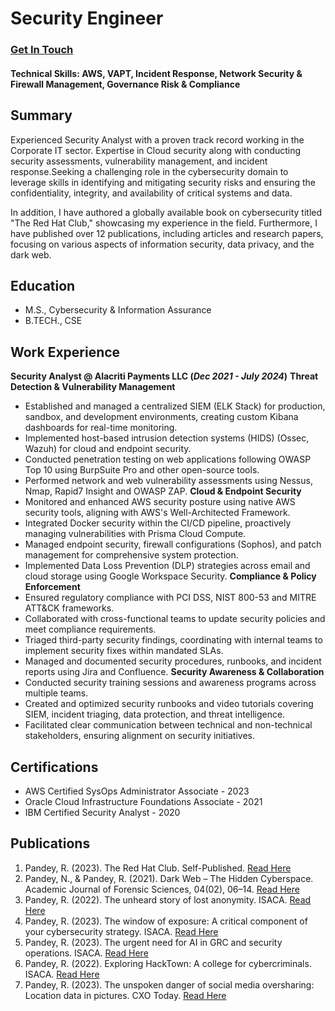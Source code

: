 # Security Engineer
### [Get In Touch](https://www.linkedin.com/in/rahulisationn/)

#### Technical Skills: AWS, VAPT, Incident Response, Network Security & Firewall Management, Governance Risk & Compliance

## Summary
Experienced Security Analyst with a proven track record working in the Corporate IT sector. Expertise in Cloud security along with conducting security assessments, vulnerability management, and incident response.Seeking a challenging role in the cybersecurity domain to leverage skills in identifying and mitigating security risks and ensuring the confidentiality, integrity, and availability of critical systems and data.

In addition, I have authored a globally available book on cybersecurity titled "The Red Hat Club," showcasing my experience in the field. Furthermore, I have published over 12 publications, including articles and research papers, focusing on various aspects of information security, data privacy, and the dark web.

## Education
- M.S., Cybersecurity & Information Assurance 							       	
- B.TECH., CSE	 			        		

## Work Experience
**Security Analyst @ Alacriti Payments LLC (_Dec 2021 - July 2024_)**
**Threat Detection & Vulnerability Management**
- Established and managed a centralized SIEM (ELK Stack) for production, sandbox, and development environments, creating custom Kibana 
  dashboards for real-time monitoring.
- Implemented host-based intrusion detection systems (HIDS) (Ossec, Wazuh) for cloud and endpoint security.
- Conducted penetration testing on web applications following OWASP Top 10 using BurpSuite Pro and other open-source tools.
- Performed network and web vulnerability assessments using Nessus, Nmap, Rapid7 Insight and OWASP ZAP.
**Cloud & Endpoint Security**
- Monitored and enhanced AWS security posture using native AWS security tools, aligning with AWS's Well-Architected Framework.
- Integrated Docker security within the CI/CD pipeline, proactively managing vulnerabilities with Prisma Cloud Compute.
- Managed endpoint security, firewall configurations (Sophos), and patch management for comprehensive system protection.
- Implemented Data Loss Prevention (DLP) strategies across email and cloud storage using Google Workspace Security.
**Compliance & Policy Enforcement**
- Ensured regulatory compliance with PCI DSS, NIST 800-53  and MITRE ATT&CK frameworks.
- Collaborated with cross-functional teams to update security policies and meet compliance requirements.
- Triaged third-party security findings, coordinating with internal teams to implement security fixes within mandated SLAs.
- Managed and documented security procedures, runbooks, and incident reports using Jira and Confluence.
**Security Awareness & Collaboration**
- Conducted security training sessions and awareness programs across multiple teams.
- Created and optimized security runbooks and video tutorials covering SIEM, incident triaging, data protection, and threat intelligence.
- Facilitated clear communication between technical and non-technical stakeholders, ensuring alignment on security initiatives.

## Certifications
- AWS Certified SysOps Administrator Associate - 2023
- Oracle Cloud Infrastructure Foundations Associate - 2021
- IBM Certified Security Analyst - 2020

## Publications
1. Pandey, R. (2023). The Red Hat Club. Self-Published. [Read Here](https://www.amazon.com/Red-Hat-Club-Only-Youll/dp/B0BW358WY2)
2. Pandey, N., & Pandey, R. (2021). Dark Web – The Hidden Cyberspace. Academic Journal of Forensic Sciences, 04(02), 06–14. [Read Here](https://www.xournals.com/journal/dark-web-the-hidden-cyberspace)
3. Pandey, R. (2022). The unheard story of lost anonymity. ISACA. [Read Here](https://www.isaca.org/resources/news-and-trends/newsletters/atisaca/2022/volume-49/the-unheard-story-of-lost-anonymity)
4. Pandey, R. (2023). The window of exposure: A critical component of your cybersecurity strategy. ISACA. [Read Here](https://www.isaca.org/resources/news-and-trends/newsletters/atisaca/2023/volume-51/the-window-of-exposure-a-critical-component-of-your-cybersecurity-strategy)
5. Pandey, R. (2023). The urgent need for AI in GRC and security operations. ISACA. [Read Here](https://www.isaca.org/resources/news-and-trends/newsletters/atisaca/2023/volume-12/the-urgent-need-for-ai-in-grc-and-security-operations)
6. Pandey, R. (2022). Exploring HackTown: A college for cybercriminals. ISACA. [Read Here](https://www.isaca.org/resources/news-and-trends/isaca-now-blog/2022/exploring-hacktown-a-college-for-cybercriminals)
7. Pandey, R. (2023). The unspoken danger of social media oversharing: Location data in pictures. CXO Today. [Read Here](https://cxotoday.com/specials/the-unspoken-danger-of-social-media-oversharing-location-data-in-pictures/)


